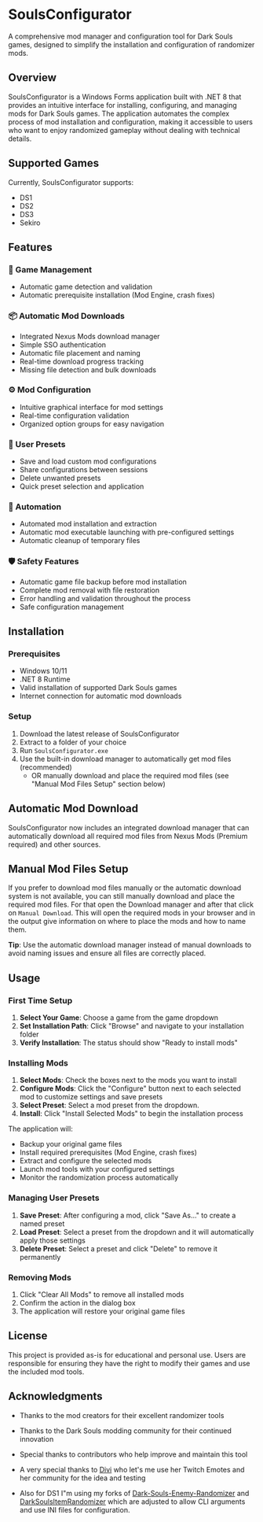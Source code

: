 # SoulsConfigurator

A comprehensive mod manager and configuration tool for Dark Souls games, designed to simplify the installation and configuration of randomizer mods.

## Overview

SoulsConfigurator is a Windows Forms application built with .NET 8 that provides an intuitive interface for installing, configuring, and managing mods for Dark Souls games. The application automates the complex process of mod installation and configuration, making it accessible to users who want to enjoy randomized gameplay without dealing with technical details.

## Supported Games

Currently, SoulsConfigurator supports:

- DS1
- DS2
- DS3
- Sekiro

## Features

### 🎯 Game Management
- Automatic game detection and validation
- Automatic prerequisite installation (Mod Engine, crash fixes)

### 📦 Automatic Mod Downloads
- Integrated Nexus Mods download manager
- Simple SSO authentication
- Automatic file placement and naming
- Real-time download progress tracking
- Missing file detection and bulk downloads

### ⚙️ Mod Configuration
- Intuitive graphical interface for mod settings
- Real-time configuration validation
- Organized option groups for easy navigation

### 🔄 User Presets
- Save and load custom mod configurations
- Share configurations between sessions
- Delete unwanted presets
- Quick preset selection and application

### 🤖 Automation
- Automated mod installation and extraction
- Automatic mod executable launching with pre-configured settings
- Automatic cleanup of temporary files

### 🛡️ Safety Features
- Automatic game file backup before mod installation
- Complete mod removal with file restoration
- Error handling and validation throughout the process
- Safe configuration management

## Installation

### Prerequisites
- Windows 10/11
- .NET 8 Runtime
- Valid installation of supported Dark Souls games
- Internet connection for automatic mod downloads

### Setup
1. Download the latest release of SoulsConfigurator
2. Extract to a folder of your choice
3. Run `SoulsConfigurator.exe`
4. Use the built-in download manager to automatically get mod files (recommended)
   - OR manually download and place the required mod files (see "Manual Mod Files Setup" section below)

## Automatic Mod Download

SoulsConfigurator now includes an integrated download manager that can automatically download all required mod files from Nexus Mods (Premium required) and other sources.

## Manual Mod Files Setup

If you prefer to download mod files manually or the automatic download system is not available, you can still manually download and place the required mod files.
For that open the Download manager and after that click on `Manual Download`. This will open the required mods in your browser and in the output give information on where to place the mods and how to name them.

**Tip**: Use the automatic download manager instead of manual downloads to avoid naming issues and ensure all files are correctly placed.

## Usage

### First Time Setup

1. **Select Your Game**: Choose a game from the game dropdown
2. **Set Installation Path**: Click "Browse" and navigate to your installation folder
3. **Verify Installation**: The status should show "Ready to install mods"

### Installing Mods

1. **Select Mods**: Check the boxes next to the mods you want to install
2. **Configure Mods**: Click the "Configure" button next to each selected mod to customize settings and save presets
3. **Select Preset**: Select a mod preset from the dropdown.
4. **Install**: Click "Install Selected Mods" to begin the installation process

The application will:
- Backup your original game files
- Install required prerequisites (Mod Engine, crash fixes)
- Extract and configure the selected mods
- Launch mod tools with your configured settings
- Monitor the randomization process automatically

### Managing User Presets

1. **Save Preset**: After configuring a mod, click "Save As..." to create a named preset
2. **Load Preset**: Select a preset from the dropdown and it will automatically apply those settings
3. **Delete Preset**: Select a preset and click "Delete" to remove it permanently

### Removing Mods

1. Click "Clear All Mods" to remove all installed mods
2. Confirm the action in the dialog box
3. The application will restore your original game files

## License

This project is provided as-is for educational and personal use. Users are responsible for ensuring they have the right to modify their games and use the included mod tools.

## Acknowledgments

- Thanks to the mod creators for their excellent randomizer tools
- Thanks to the Dark Souls modding community for their continued innovation
- Special thanks to contributors who help improve and maintain this tool
- A very special thanks to [Divi](https://www.twitch.tv/divi) who let's me use her Twitch Emotes and her community for the idea and testing

- Also for DS1 I"m using my forks of [Dark-Souls-Enemy-Randomizer](https://github.com/Drommedhar/Dark-Souls-Enemy-Randomizer) and [DarkSoulsItemRandomizer](https://github.com/Drommedhar/DarkSoulsItemRandomizer) which are adjusted to allow CLI arguments and use INI files for configuration.
